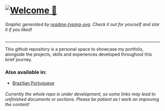 # [![Welcome 👋](https://readme-typing-svg.demolab.com?font=Noto+Sans+Mono&weight=700&size=96&duration=1500&pause=5000&color=A41BF7&center=true&vCenter=true&random=true&width=1024&height=240&lines=Welcome%F0%9F%91%8B)](./English.md 'Welcome 👋')

###### Graphic generated by [readme-typing-svg](https://git.io/typing-svg 'Github Link'). Check it out for yourself and star it if you liked!

---

This github repository is a personal space to showcase my portfolio, alongside the projects, skills and experiences developed throughout this brief journey.

### Also available in:

- [Brazilian Portuguese](./Brazilian_Portuguese.md)

###### Currently the whole repo is under development, so some links may lead to unfinished documents or sections. Please be patient as I work on improving the content!
